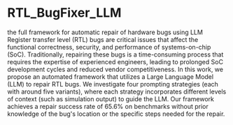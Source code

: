 # RTL_BugFixer_LLM
the full framework for automatic repair of hardware bugs using LLM
Register transfer level (RTL) bugs are critical issues that affect the functional correctness, security, and performance of systems-on-chip (SoC). 
Traditionally, repairing these bugs is a time-consuming process that requires the expertise of experienced engineers, leading to prolonged SoC development cycles and reduced vendor competitiveness. 
In this work, we propose an automated framework that utilizes a Large Language Model (LLM) to repair RTL bugs. We investigate four prompting strategies (each with around five variants), where each strategy incorporates different levels of context (such as simulation output) to guide the LLM. Our framework achieves a repair success rate of 65.6% on benchmarks without prior knowledge of the bug's location or the specific steps needed for the repair.
